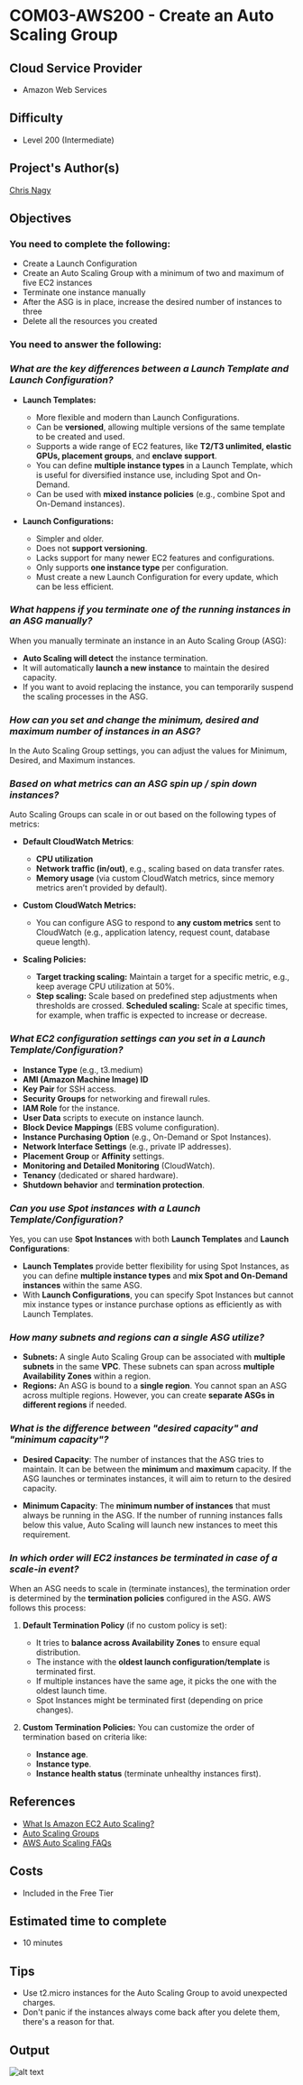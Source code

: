 # COM03-AWS200 - Create an Auto Scaling Group

## Cloud Service Provider
- Amazon Web Services

## Difficulty
- Level 200 (Intermediate)

## Project's Author(s)

[Chris Nagy](https://twitter.com/chris_the_nagy)

## Objectives

### You need to complete the following:
- Create a Launch Configuration
- Create an Auto Scaling Group with a minimum of two and maximum of five EC2 instances
- Terminate one instance manually
- After the ASG is in place, increase the desired number of instances to three
- Delete all the resources you created


### You need to answer the following:
### ***What are the key differences between a Launch Template and Launch Configuration?***

- **Launch Templates:**
  - More flexible and modern than Launch Configurations.
  - Can be **versioned**, allowing multiple versions of the same template to be created and used.
  - Supports a wide range of EC2 features, like **T2/T3 unlimited, elastic GPUs, placement groups**, and **enclave support**.
  - You can define **multiple instance types** in a Launch Template, which is useful for diversified instance use, including Spot and On-Demand.
  - Can be used with **mixed instance policies** (e.g., combine Spot and On-Demand instances).

- **Launch Configurations:**
  - Simpler and older.
  - Does not **support versioning**.
  - Lacks support for many newer EC2 features and configurations.
  - Only supports **one instance type** per configuration.
  - Must create a new Launch Configuration for every update, which can be less efficient.

### ***What happens if you terminate one of the running instances in an ASG manually?***

When you manually terminate an instance in an Auto Scaling Group (ASG):

- **Auto Scaling will detect** the instance termination.
- It will automatically **launch a new instance** to maintain the desired capacity.
- If you want to avoid replacing the instance, you can temporarily suspend the scaling processes in the ASG.

### ***How can you set and change the minimum, desired and maximum number of instances in an ASG?***

In the Auto Scaling Group settings, you can adjust the values for Minimum, Desired, and Maximum instances.

### ***Based on what metrics can an ASG spin up / spin down instances?***

Auto Scaling Groups can scale in or out based on the following types of metrics:

- **Default CloudWatch Metrics**:
  - **CPU utilization**
  - **Network traffic (in/out)**, e.g., scaling based on data transfer rates.
  - **Memory usage** (via custom CloudWatch metrics, since memory metrics aren’t provided by default).

- **Custom CloudWatch Metrics:**
  - You can configure ASG to respond to **any custom metrics** sent to CloudWatch (e.g., application latency, request count, database queue length).

- **Scaling Policies:**
  - **Target tracking scaling:** Maintain a target for a specific metric, e.g., keep average CPU utilization at 50%.
  - **Step scaling:** Scale based on predefined step adjustments when thresholds are crossed.
**Scheduled scaling:** Scale at specific times, for example, when traffic is expected to increase or decrease.

### ***What EC2 configuration settings can you set in a Launch Template/Configuration?***

- **Instance Type** (e.g., t3.medium)
- **AMI (Amazon Machine Image) ID**
- **Key Pair** for SSH access.
- **Security Groups** for networking and firewall rules.
- **IAM Role** for the instance.
- **User Data** scripts to execute on instance launch.
- **Block Device Mappings** (EBS volume configuration).
- **Instance Purchasing Option** (e.g., On-Demand or Spot Instances).
- **Network Interface Settings** (e.g., private IP addresses).
- **Placement Group** or **Affinity** settings.
- **Monitoring and Detailed Monitoring** (CloudWatch).
- **Tenancy** (dedicated or shared hardware).
- **Shutdown behavior** and **termination protection**.

### ***Can you use Spot instances with a Launch Template/Configuration?***

Yes, you can use **Spot Instances** with both **Launch Templates** and **Launch Configurations**:

- **Launch Templates** provide better flexibility for using Spot Instances, as you can define **multiple instance types** and **mix Spot and On-Demand instances** within the same ASG.
- With **Launch Configurations**, you can specify Spot Instances but cannot mix instance types or instance purchase options as efficiently as with Launch Templates.

### ***How many subnets and regions can a single ASG utilize?***

- **Subnets:** A single Auto Scaling Group can be associated with **multiple subnets** in the same **VPC**. These subnets can span across **multiple Availability Zones** within a region.
- **Regions:** An ASG is bound to a **single region**. You cannot span an ASG across multiple regions. However, you can create **separate ASGs in different regions** if needed.

### ***What is the difference between "desired capacity" and "minimum capacity"?***

- **Desired Capacity**: The number of instances that the ASG tries to maintain. It can be between the **minimum** and **maximum** capacity. If the ASG launches or terminates instances, it will aim to return to the desired capacity.

- **Minimum Capacity**: The **minimum number of instances** that must always be running in the ASG. If the number of running instances falls below this value, Auto Scaling will launch new instances to meet this requirement.

### ***In which order will EC2 instances be terminated in case of a scale-in event?***
When an ASG needs to scale in (terminate instances), the termination order is determined by the **termination policies** configured in the ASG. AWS follows this process:

1. **Default Termination Policy** (if no custom policy is set):

    - It tries to **balance across Availability Zones** to ensure equal distribution.
    - The instance with the **oldest launch configuration/template** is terminated first.
    - If multiple instances have the same age, it picks the one with the oldest launch time.
    - Spot Instances might be terminated first (depending on price changes).

2. **Custom Termination Policies:** You can customize the order of termination based on criteria like:

    - **Instance age**.
    - **Instance type**.
    - **Instance health status** (terminate unhealthy instances first).

## References
- [What Is Amazon EC2 Auto Scaling?](https://docs.aws.amazon.com/autoscaling/ec2/userguide/what-is-amazon-ec2-auto-scaling.html)
- [Auto Scaling Groups](https://docs.aws.amazon.com/autoscaling/ec2/userguide/AutoScalingGroup.html)
- [AWS Auto Scaling FAQs](https://aws.amazon.com/autoscaling/faqs/)

## Costs
- Included in the Free Tier

## Estimated time to complete
- 10 minutes

## Tips
- Use t2.micro instances for the Auto Scaling Group to avoid unexpected charges.
- Don't panic if the instances always come back after you delete them, there's a reason for that.

## Output
![alt text](Image.png)

